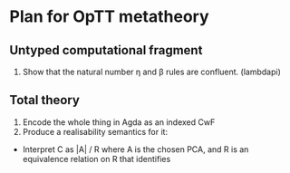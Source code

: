 # Plan for OpTT metatheory


## Untyped computational fragment

1. Show that the natural number η and β rules are confluent. (lambdapi)

## Total theory

1. Encode the whole thing in Agda as an indexed CwF
2. Produce a realisability semantics for it:

  - Interpret C as |A| / R where A is the chosen PCA, and R is an equivalence relation on R
    that identifies 


